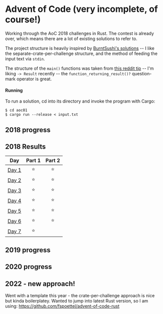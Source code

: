 # Advent of Code (very incomplete, of course!)

Working through the AoC 2018 challenges in Rust. The contest is already over, which means there are a lot of existing solutions to refer to.

The project structure is heavily inspired by [BurntSushi's solutions](https://github.com/BurntSushi/advent-of-code) -- I like the separate-crate-per-challenge structure, and the method of feeding the input text via `stdin`.

The structure of the `main()` functions was taken from [this reddit tip](https://www.reddit.com/r/rust/comments/8ilg97/small_tip_on_new_main_result_behavior/) -- I'm liking `-> Result` recently -- the `function_returning_result()?` question-mark operator is great.

#### Running
To run a solution, cd into its directory and invoke the program with Cargo:

```
$ cd aoc01
$ cargo run --release < input.txt
```

## 2018 progress

<!--- advent_readme_stars_2018 table --->
## 2018 Results

| Day | Part 1 | Part 2 |
| :---: | :---: | :---: |
| [Day 1](https://adventofcode.com/2018/day/1) | ⭐ | ⭐ |
| [Day 2](https://adventofcode.com/2018/day/2) | ⭐ | ⭐ |
| [Day 3](https://adventofcode.com/2018/day/3) | ⭐ | ⭐ |
| [Day 4](https://adventofcode.com/2018/day/4) | ⭐ | ⭐ |
| [Day 5](https://adventofcode.com/2018/day/5) | ⭐ | ⭐ |
| [Day 6](https://adventofcode.com/2018/day/6) | ⭐ | ⭐ |
| [Day 7](https://adventofcode.com/2018/day/7) | ⭐ |   |
<!--- advent_readme_stars_2018 table --->

## 2019 progress

<!--- advent_readme_stars_2019 table --->

## 2020 progress

<!--- advent_readme_stars_2020 table --->

## 2022 - new approach!
Went with a template this year - the crate-per-challenge approach is nice but kinda boilerplatey. Wanted to jump into latest Rust version, so I am using: https://github.com/fspoettel/advent-of-code-rust

<!--- advent_readme_stars_2022 table --->
